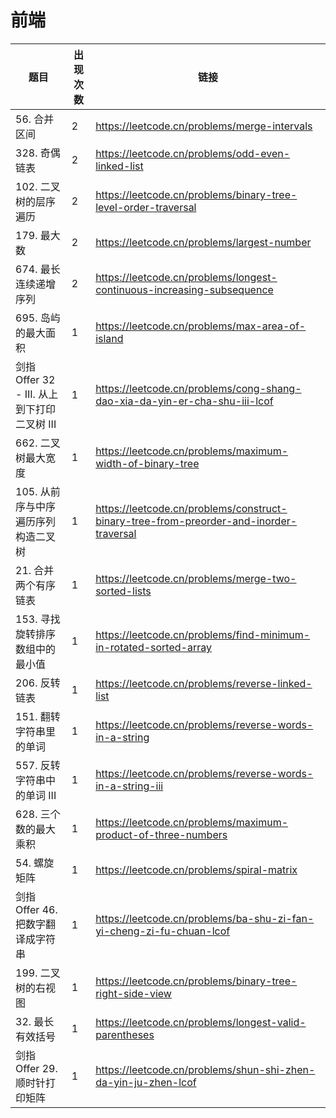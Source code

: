 # 前端

|题目|出现次数|链接|
|-|-|-|
|56. 合并区间|2|https://leetcode.cn/problems/merge-intervals|
|328. 奇偶链表|2|https://leetcode.cn/problems/odd-even-linked-list|
|102. 二叉树的层序遍历|2|https://leetcode.cn/problems/binary-tree-level-order-traversal|
|179. 最大数|2|https://leetcode.cn/problems/largest-number|
|674. 最长连续递增序列|2|https://leetcode.cn/problems/longest-continuous-increasing-subsequence|
|695. 岛屿的最大面积|1|https://leetcode.cn/problems/max-area-of-island|
|剑指 Offer 32 - III. 从上到下打印二叉树 III|1|https://leetcode.cn/problems/cong-shang-dao-xia-da-yin-er-cha-shu-iii-lcof|
|662. 二叉树最大宽度|1|https://leetcode.cn/problems/maximum-width-of-binary-tree|
|105. 从前序与中序遍历序列构造二叉树|1|https://leetcode.cn/problems/construct-binary-tree-from-preorder-and-inorder-traversal|
|21. 合并两个有序链表|1|https://leetcode.cn/problems/merge-two-sorted-lists|
|153. 寻找旋转排序数组中的最小值|1|https://leetcode.cn/problems/find-minimum-in-rotated-sorted-array|
|206. 反转链表|1|https://leetcode.cn/problems/reverse-linked-list|
|151. 翻转字符串里的单词|1|https://leetcode.cn/problems/reverse-words-in-a-string|
|557. 反转字符串中的单词 III|1|https://leetcode.cn/problems/reverse-words-in-a-string-iii|
|628. 三个数的最大乘积|1|https://leetcode.cn/problems/maximum-product-of-three-numbers|
|54. 螺旋矩阵|1|https://leetcode.cn/problems/spiral-matrix|
|剑指 Offer 46. 把数字翻译成字符串|1|https://leetcode.cn/problems/ba-shu-zi-fan-yi-cheng-zi-fu-chuan-lcof|
|199. 二叉树的右视图|1|https://leetcode.cn/problems/binary-tree-right-side-view|
|32. 最长有效括号|1|https://leetcode.cn/problems/longest-valid-parentheses|
|剑指 Offer 29. 顺时针打印矩阵|1|https://leetcode.cn/problems/shun-shi-zhen-da-yin-ju-zhen-lcof|